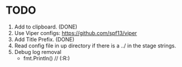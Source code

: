 # TODO


1. Add to clipboard. (DONE)
2. Use Viper configs: https://github.com/spf13/viper
3. Add Title Prefix. (DONE)
4. Read config file in up directory if there is a ../ in the stage strings.
5. Debug log removal
   - fmt.Println() // (:R:)
